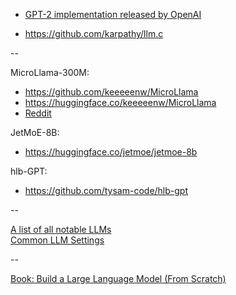 - [GPT-2 implementation released by OpenAI](https://github.com/openai/gpt-2)

- https://github.com/karpathy/llm.c

--

MicroLlama-300M:  
- https://github.com/keeeeenw/MicroLlama 
- https://huggingface.co/keeeeenw/MicroLlama
- [Reddit](https://reddit.com/r/LocalLLaMA/comments/1bs5cgd/i_pretrained_a_llamabased_300m_llm_and_it/?utm_source=ainews&utm_medium=email&utm_campaign=ainews-adamw-aarond)

JetMoE-8B:
- https://huggingface.co/jetmoe/jetmoe-8b

hlb-GPT:
- https://github.com/tysam-code/hlb-gpt

--

[A list of all notable LLMs](https://docs.google.com/spreadsheets/d/1gc6yse74XCwBx028HV_cvdxwXkmXejVjkO-Mz2uwE0k/edit#gid=0)  
[Common LLM Settings](https://docs.google.com/spreadsheets/d/14vbBbuRMEHoqeuMHkTfw3uiZVmyXNuoSp8s-aHvfvZk/edit#gid=0)

--

[Book: Build a Large Language Model (From Scratch)](https://www.manning.com/books/build-a-large-language-model-from-scratch)
